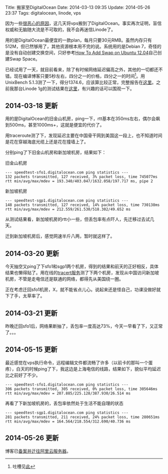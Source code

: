 Title: 搬家至DigitalOcean
Date: 2014-03-13 09:35
Update: 2014-05-26 23:37
Tags: digitalocean, linode, vps

[1]: /life/thinking-about-moving-away-from-linode.html
[2]: /static/plain/digitalocean-512m-unixbench-report-20140313.txt
[3]: /static/plain/linode-1g-unixbench-report-20140126.txt
[4]: /life/moving-blog-back-to-china.html

因为一些[很恶心的原因][1]，这几天将vps搬到了DigitalOcean。事实再次证明，盲信权威和无脑随大流是不可取的，我不会再迷信Linode了。

用的是DigitalOcean最便宜的一款plan，每月只要30元RMB。虽然内存只有512M，但已然够用了，其他资源根本用不完的说。系统用的是Debian 7，奇怪的是没有自动创建交换空间，只好参考[How To Add Swap on Ubuntu 12.04](https://www.digitalocean.com/community/articles/how-to-add-swap-on-ubuntu-12-04)自己创建Swap Space。

已经试用了一天，就目前看来，除了有时候网络延迟偏高之外，其他的一切都还不错。现在编译博客只要5秒左右，四分之一的价格，四分之一的时间[^1]。用UnixBench 5.1.3测了一下，得分1374.6，应该算比较正常，完整报告在[这里][2]。之前我那台Linode 1g的测试结果在[这里][3]，有兴趣的话可以围观一下。

## 2014-03-18 更新
用的是DigitalOcean的旧金山机房，ping一下，rtt基本在350ms左右，偶尔会飙到500ms，甚至1000ms+，这就是便宜的代价了。

用traceroute测了下，发现延迟主要在中国骨干网到美国这一段上，也不知道时间是花在穿越海底光缆上还是花在撞墙上了。

分别ping了下旧金山机房和新加坡机房，结果如下：

旧金山机房

    --- speedtest-sfo1.digitalocean.com ping statistics ---
    132 packets transmitted, 127 received, 3% packet loss, time 745077ms
    rtt min/avg/max/mdev = 193.340/403.047/1632.058/197.717 ms, pipe 2

新加坡机房

    --- speedtest-sgp1.digitalocean.com ping statistics ---
    148 packets transmitted, 127 received, 14% packet loss, time 730138ms
    rtt min/avg/max/mdev = 212.559/261.530/518.302/49.652 ms

从测试结果看，新加坡机房的rtt小一些，但丢包率有点吓人，先迁移过去试几天。

迁到新加坡机房后，感觉网速半斤八两，暂时就这样了。

## 2014-03-20 更新
今天抽空又ping了下sfo1和sgp1两个机房，得到的结果和前天的正好相反，具体结果也懒得贴了。用在线的[tracert服务](http://www.webkaka.com/Tracert.aspx)测了下两个机房，发现从中国访问新加坡机房，不管是走电信还是联通的网络，都得先从美国绕一圈。

正在考虑迁回sfo1机房，X，就不能省点儿心。说起来还是怪自己，功课没做好就下了手，太草率了。

## 2014-03-21 更新
昨晚迁回sfo1后，网络果断抽了，丢包率一度高达73%，今天一早看了下，又正常了。。。

## 2014-05-15 更新
最近感觉在vps执行命令，远程编辑文件都流畅了许多（以前卡的那叫一个蛋疼），白天的时候ping了下，我这边是上海电信的线路，结果如下，貌似平均延迟比之前好了不少。

    --- speedtest-sfo1.digitalocean.com ping statistics ---
    306 packets transmitted, 305 received, 0% packet loss, time 305646ms
    rtt min/avg/max/mdev = 207.885/225.128/387.930/26.514 ms

再看了下新加坡机房的，丢包率依然处于生活不能自理的状态

    --- speedtest-sgp1.digitalocean.com ping statistics ---
    281 packets transmitted, 211 received, 24% packet loss, time 280651ms
    rtt min/avg/max/mdev = 164.564/218.554/312.690/40.736 ms
    
## 2014-05-26 更新
博客已[备案并迁往阿里云服务器][4]。

[^1]: 吐槽见[此][1]

